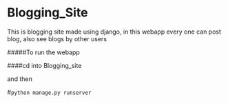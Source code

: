 # Blogging_Site
This is blogging site made using django, in this webapp every one can post blog, also see blogs by other users

#####To run the webapp

####cd into Blogging_site

and then


#`python manage.py runserver`
